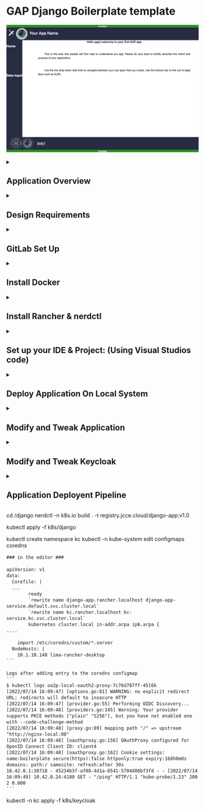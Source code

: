 # GAP Django Boilerplate template

![Alt text](./.readmefiles/app_home.png)

<details><summary><h2><b>Application Overview</b></h2></summary>

### Boilerplate for smaller projects (Scaffolding)
This boilerplates is a  “Starter Kit” . That targets novice developers or new early adopters. 

It focuses on fast prototyping by creating the elements which are necessary for a baseline Django Application. The intent of this application is to provide a baseline for look and feel of future applications that will be put on this platform. The main task/goal of this application is to allow any level of developer the ability to start working on logic without worrying about things like Authentication, Role Based Access Controls RBAC ,Database integration, and building a test harness.  This application was suppose to target a widely used programing language that can easily be picked up. Thus it is implemented using Django framework which is based on Python.

</details><details><summary><h2><b>Design Requirements</b></h2></summary>

* Django Framework
* Database integration
* Role Based Access Controls RBAC
* Keycloak (All-Auth)
* Local Development

</details><details><summary><h2><b>GitLab Set Up</b></h2></summary>

<details><summary>Create GitLab SSH Keys with ssh-keygen</summary>

### Create GitLab SSH Keys with ssh-keygen

Both Ubuntu and Windows machines support SSH out of the box.

Updated versions of Windows 10 and Windows Server have built-in support since 2018, so there is no need to download Putty, PuttyGen or Plink to create RAS keys or to SSH in to GitLab. Just open PowerShell in Windows or a Linux terminal window on Ubuntu  or Mac OSx terminal and issue the following command:

C:\gitlab\ssh\example> `ssh-keygen -o -t rsa -b 4096 -C "ssh-keygen@gitlab.jadeuc.com"`
The options provided to the ssh-keygen command force the tool to create an RSA compatible key using the latest OpenSSL standards. The -C switch simply adds a comment to the end of the public file.

Accept all of the defaults when prompted for a passphrase or a special storage location. By default, all GitLab SSH keys must go in an .ssh folder under the user’s home directory. Furthermore, a blank passphrase is acceptable unless your organization’s compliance rules state otherwise.

This operation will create Git SSH keys named id_ras.pub and id_rsa respectively.

### Copy the public SSH key
You must configure the value of the public key in GitLab. Open the public key in a text editor and copy the value to the clipboard:

![Alt text](./.readmefiles/github-ssh-keygen-key-pub.jpeg)

Copy the .pub key produced from the GitLab SSH key generation operation and configure it into GitLab.

### Configure GitLab SSH keys
Log into GitLab and click on your account preferences.

Click the SSH Keys link and paste the copied value into the text field.

Set an expiration date, and then click the blue button to persistently add the GitLab SSH key.

![Alt text](./.readmefiles/gitlab-ssh-key-conf-1024x471.jpeg)
Configure GitLab SSH keys under your account preferences.

  </details><details><summary>Generate a Personal Access Token</summary>

### Generate a Personal Access Token
Continue under preferences and select access tokens on the left hand side

 I would name the token based on the IDE you are using. Also notice that you can chose an expiration date for the token. I would also give the token full permissions as shown below. Then I would click generate personal access token.

![Alt text](./.readmefiles/access-token1.png)

Next copy and save that token temporarily to a local .txt . You will need it later

![Alt text](./.readmefiles/access-token2.png)

</details><details><summary>Create your Gitlab project</summary>

### Create your Gitlab project

Go to [Our GitLab](https://gitlab.jadeuc.com/gap/bza/) and click new sub group.

![Alt text](./.readmefiles/subgroup.png)

Recommend naming it with the following convention `<"your project name">`.I would leave the project private until your ready to share it with the rest of the Gitlab teams. Then Click create sub group

![Alt text](./.readmefiles/subgroup2.png)

Then fork the branch 

![Alt text](./.readmefiles/creatpr0.png.png)

Click create blank project. Recommend naming it using  the following convention `<app_"your project name">`

![Alt text](./.readmefiles/creatpr1.png)

![Alt text](./.readmefiles/creatpr2.png)

Now you need to fork the app_django_boilerplate into the subgroup you created above

got to [Our GitLab](https://gitlab.jadeuc.com/gap/bza/app_django_boilerplate) and click fork

</details>

</details>

</details><details><summary><h2><b>Install Docker</b></h2></summary>

Please see [link](https://docs.docker.com/desktop/install/mac-install/) for detailed installation instructions.

</details><details><summary><h2><b>Install Rancher & nerdctl </b></h2></summary>

Please see [link](https://rancherdesktop.io/) for detailed installation instructions.

</details><details><summary><h2><b>Set up your IDE & Project: (Using Visual Studios code)</b></h2></summary>

<details><summary>Install and Configure Visual Studio Code</summary>

### Install and Configure Visual Studio Code
 
Install [link](https://code.visualstudio.com/) (download and install the proper version for your OS)

Recommend Installing all of the following extension 

(Required: Python, Pylace, YAML and Database Client) 

(Highly recommend: code auto complete and Django Libraries)

(The remaining plug-ins in the image below are good to have but not required or highly recomended)

![Alt text](./.readmefiles/extentions0.png)

![Alt text](./.readmefiles/extentions1.png)

</details>

<details><summary>Clone Your GitLab for Local DevInstall and Configure Visual Studio Code</summary>

### Clone Your GitLab for Local Dev
 
Clone your `keycloak_<your_app_name>`  from the fork you created earlier
copy the git link for your `keycloak_<your_app_name>`

![Alt text](./.readmefiles/clone.png)

Then open VS Code and click "clone git repository"

![Alt text](./.readmefiles/clone1.png)

Then paste the git link into the clone from url bar and click enter

![Alt text](./.readmefiles/clone2.png)

Next create and select a parent folder for all of your applications. I created a folder called  "Visual_Studio_Code_Projects" in my home directory. Make sure you select this folder as the location you want to clone your keycloak application to.

![Alt text](./.readmefiles/clone3.png)
click enter  and select open
</details>

</details>

</details>

</details><details><summary><h2><b>Deploy Application On Local System</b></h2></summary>

<details><summary><b>Deploy Application in Docker</b></summary>

###  Deploy Application in Docker
use the following command to deploy your application to docker: 
`docker-compose up -d` (the -d flag is will make docker run in the background so you can continue to ue the current terminal)

Then you can navigate to http://host.docker.internal:8000/ to view your application.
Next login with select login with keycloak
Default creds for testing are:

(user3 has no Basic_Roles to show that role based acess controls are working for view only access)
user: user1
pass: user1 

(user3 has Data_Edit permision to show that role based acess controls are allowing this user and no other user the ability to edit data)
user: user2
pass: user2 

(user3 has No_Roles to show that role based acess controls are blocking content for users with no roles)
user: user3
pass: user3 

See modify keycloak section to add/remove users and roles. 
See modify application to add role based acess controls to specific page/view/data

</details><details><summary><b>Deploy Container using nerdctl</b></summary>

###  Deploy Container using nerdctl

use the following command to deploy your application to nerdctl: 
`nerdctl compose up -d` (the -d flag is will make nerdctl run in the background so you can continue to ue the current terminal)

Then you can navigate to http://host.docker.internal:8000/ to view your application.
Next login with select login with keycloak
Default creds for testing are:

(user3 has no Basic_Roles to show that role based acess controls are working for view only access)
user: user1
pass: user1 

(user3 has Data_Edit permision to show that role based acess controls are allowing this user and no other user the ability to edit data)
user: user2
pass: user2 

(user3 has No_Roles to show that role based acess controls are blocking content for users with no roles)
user: user3
pass: user3 

See modify keycloak section to add/remove users and roles. 
See modify application to add role based acess controls to specific page/view/data


</details>

<details><summary><b>Deploy Docker Container To Kubernetes</b></summary>

###  Deploy Docker Container To Kubernetes


</details>

</details><details><summary><h2><b>Modify and Tweak Application</b></h2></summary>

<details><summary>CRUD Add Fields</summary>

Go to django>App_CRUD>forms.py and add addittional field to the fields variable.

![Alt text](./.readmefiles/crud0.png)

Then copy and past one of the widget lines and modify the name and placeholder as needed.

![Alt text](./.readmefiles/crud1.png)

Then go to django>App_CRUD>models.py and add addittional model to the class TOA.

![Alt text](./.readmefiles/crud2.png)

Complete the addition by running  `python manage.py makemigrations` in terminal (this will migrate the fields to the sqlite database)

![Alt text](./.readmefiles/crud3.png)

</details>


<details><summary>CRUD Remove Field</summary>

Go to django>App_CRUD>forms.py and remove field from the fields variable.

![Alt text](./.readmefiles/crud0.png)

Then remove one of the widget lines.

![Alt text](./.readmefiles/crud1.png)

Then go to django>App_CRUD>models.py and remove the field model from the class TOA.

![Alt text](./.readmefiles/crud2.png)

Then go to Database plugin and add the sqlite3 file as the database you are editing

![Alt text](./.readmefiles/sql0.png)

Then remove the table  or rename it so you can pull migrate old data over to the new table 

![Alt text](./.readmefiles/sql1.png)

Complete the addition by running  `python manage.py makemigrations` in terminal (this will migrate the fields to the sqlite database)

![Alt text](./.readmefiles/crud3.png)
</details>

<details><summary>Add/Change Role based Access Controls To Pages & Snippets</summary>
go to django>App_CRUD>views_CRUD.py Or your app views

Make sure the import statment of `from Project_Django_Boilerplate_GAP.views import get_user_roles` is found at the top ofyour views.py.

Then add the following to your view definitition: (A view definition defines each new view or webpage the user has access to. You should have a new one for ever html page you present to the user)
```
    roles = get_user_roles(request)
    
    if "Basic_User" in roles:
       access = "TRUE"
    else:
        access = "FALSE"
    context = {
        'login_roles': roles,
        'access': access,
```
Change "Basic_User" to the role that you created for this page in keycloak. (Be sure to use the exact spelling and capitalization input into keycloak)

![Alt text](./.readmefiles/crud4.png)


Then add the following to your {% block content %} on your new html template: (This will import context from the statment you created above in your view.py)
```
        {% if access  == "TRUE" %}
            Your HTML
        {% else %}
            {% include 'snippet/access_denied.html' %}
```
![Alt text](./.readmefiles/template0.png)

 Snipits are blocks of repeatable HTML that you intend to use in multiple pages ie Headers, Footers, Navigation (This is the main way to keep the look and feel the same outside of .CSS)
 Add your custom snippets under Project_Django_Boilerplate_GAP>templates>snippet"
 Snippits can be added to a page by adding `{% include 'snippet/yoursnippetname.html' %}` to the loaction you want your snipit to load.

 ![Alt text](./.readmefiles/snippet0.png)

 In order to add static files IE js, css, images make sure to include a static folder with the following hieracy to your app.  Then add `{% load static %}` to the top of the html template your trying to load the static file into. Then use something similar to src="{% static 'img/You_Shall_Not_Pass!_0-1_screenshot.jpeg' %}" to load the specific static item into the page.

 ![Alt text](./.readmefiles/snippet1.png)
</details>

<details><summary>Modify Global Variables</summary>
Global variables you might want to import include as keys, secrets, and  static variables that get reused often IE web domain.
Go to the django>Dockerfile  and add:
(ENV)    (variable_name) (variable value)
IE:
`ENV KEYCLOAK_ADMIN_PASSWORD admin`

 ![Alt text](./.readmefiles/env0.png)

</details>



</details><details><summary><h2><b>Modify and Tweak Keycloak</b></h2></summary>

<details><summary>Pre-Requistes</summary>

###  Pre-Requistes
Pre-req Log into Keycloak using http://127.0.0.1:8080/auth/ 

![Alt text](./.readmefiles/keycloak0.png)

Click Administration Console "add default user: admin  and pass: admin" Click sign in

![Alt text](./.readmefiles/keycloak1.png)

Make sure you are in the Default Realm

![Alt text](./.readmefiles/keycloak2.png)

</details>

<details><summary>Add Users</summary>

###  Add Users
Click users on the left hand panel:

![Alt text](./.readmefiles/adduser0.png)

Click Add user in right hand corner:

![Alt text](./.readmefiles/adduser1.png)

Fill in the Form with user:

![Alt text](./.readmefiles/adduser2.png)

Add a password by going to the credential tab:

![Alt text](./.readmefiles/adduser3.png)

Remove user by selecting Delete:

![Alt text](./.readmefiles/adduser4.png)

</details>

<details><summary>Add Roles</summary>

###  Add Roles
click on the config>Roles option in your side bar then Click add role:

![Alt text](./.readmefiles/role0.png)

Then fill in form and click save:

![Alt text](./.readmefiles/role1.png)

</details>

<details><summary>Add Roles To User</summary>

###  Add Roles To User
Click edit users under the manage>Users Sidebar selection then click view users:

![Alt text](./.readmefiles/userrole.png)

Select edit user and then select edit ad click on role mapping tab:

![Alt text](./.readmefiles/userrole1.png)

Then select the role in available roles and "add selected"

</details>

<details><summary>Save Running Keycloak Config</summary>

###  Save Running Keycloak Config

"Do not use the import export feature in the keycloak gui" (It doesn't work for your purposes)

"Use the below commands modify the <tags> with your specific info"

Use "docker ps" command to display containers and there ids
then use the below commands:

`docker exec -it `<"keycloak container id">` sh`
```
/opt/jboss/keycloak/bin/standalone.sh \
    -Dkeycloak.migration.action=export \
    -Dkeycloak.migration.provider=singleFile \
    -Dkeycloak.migration.file=/tmp/keycloak-gbp-export.json \
    -Dkeycloak.migration.realmName=default \
    -Djboss.socket.binding.port-offset=100
```
Exit `Control C`

`docker cp first_3_of_contaner_id:/tmp/keycloak-gbp-export.json ~/Desktop` Replace first_3_of_contaner_id with the first 3 characters of your target container id

Then copy the keycloak-gbp-export.json located on your desktop and replace the default_realm.json in project (ie ./keyclaok/default_realm.json) "make sure you rename the file to default_realm.json) (ie ./keyclaok/default_realm.json"

</details>

</details><details><summary><h2><b>Application Deployent Pipeline</b></h2></summary>

<details><summary><b>CI</b></summary>


</details>

<details><summary><b>CD</b></summary>


</details>

</details>

cd /django 
nerdctl -n k8s.io build . -t registry.jcce.cloud/django-app:v1.0 


kubectl apply -f k8s/django

kubectl create namespace kc
 kubectl -n kube-system edit configmaps coredns

    ### in the editor ###

    apiVersion: v1
    data:
      Corefile: |
      ...
            ready
            `rewrite name django-app.rancher.localhost django-app-service.default.svc.cluster.local`
            `rewrite name kc.rancher.localhost kc-service.kc.svc.cluster.local`
            kubernetes cluster.local in-addr.arpa ip6.arpa {
    ....

        import /etc/coredns/custom/*.server
      NodeHosts: |
        10.1.10.148 lima-rancher-desktop
    ```

    Logs after adding entry to the coredns configmap
    ```
    $ kubectl logs oa2p-local-oauth2-proxy-7c76d787ff-45l6k
    [2022/07/14 16:09:47] [options.go:81] WARNING: no explicit redirect URL: redirects will default to insecure HTTP
    [2022/07/14 16:09:47] [provider.go:55] Performing OIDC Discovery...
    [2022/07/14 16:09:48] [providers.go:145] Warning: Your provider supports PKCE methods ["plain" "S256"], but you have not enabled one with --code-challenge-method
    [2022/07/14 16:09:48] [proxy.go:89] mapping path "/" => upstream "http://nginx-local:80"
    [2022/07/14 16:09:48] [oauthproxy.go:156] OAuthProxy configured for OpenID Connect Client ID: client4
    [2022/07/14 16:09:48] [oauthproxy.go:162] Cookie settings: name:boilerplate secure(https):false httponly:true expiry:168h0m0s domains: path:/ samesite: refresh:after 30s
    10.42.0.1:38718 - 45234b3f-af88-4d1a-8541-5704d88bf3fd - - [2022/07/14 16:09:49] 10.42.0.24:4180 GET - "/ping" HTTP/1.1 "kube-probe/1.23" 200 2 0.000
    ```
kubectl -n kc apply -f k8s/keycloak
